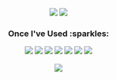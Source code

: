 <div align="center">
  <span style="background-color: #f1f8ff'><h3>About me ! :eyes:</h3></span>
  <a href="https://github.com/stitchzzang"><img src="https://img.shields.io/badge/github-181717?style=for-the-badge&logo=github&logoColor=white"/></a> 
  <a href="https://stitchzzang.tistory.com/"><img src="https://img.shields.io/badge/Tistory-orange?style=for-the-badge"/></a>

  <h3>Once I've Used :sparkles:</h3>
  <img src="https://img.shields.io/badge/Python-3776AB?style=flat-square&logo=Python&logoColor=white"/>
  <img src="https://img.shields.io/badge/JavaScript-F7DF1E?style=flat-square&logo=javascript&logoColor=black"> 
  <img src="https://img.shields.io/badge/React-61DAFB?style=flat-square&logo=React&logoColor=black"> 
  <img src="https://img.shields.io/badge/HTML5-E34F26?style=flat-square&logo=html5&logoColor=white"> 
  <img src="https://img.shields.io/badge/CSS3-1572B6?style=flat-square&logo=css3&logoColor=white"> 
  <img src="https://img.shields.io/badge/-Bootstrap-563D7C?style=flat-square&logo=bootstrap&logoColor=lightpurple"> 
  <img src="https://img.shields.io/badge/Vue.js-35495E?style=flat-square&logo=vuedotjs&logoColor=green">
</div>

<div align="center">
  <br>
  <img src="https://github-readme-stats.vercel.app/api?username=stitchzzang&show_icons=true&theme=transparent">
  <br>
  <!-- <img src="https://github-readme-stats.vercel.app/api/top-langs/?username=stitchzzang&layout=compact"> -->
</div>
